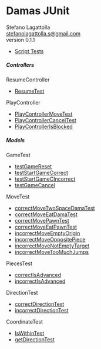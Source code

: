 <!DOCTYPE html>
<html lang="en">
<head>
<meta charset="UTF-8">
<meta http-equiv="X-UA-Compatible" content="IE=edge">
<meta name="viewport" content="width=device-width, initial-scale=1.0">
<meta name="author" content="Stefano Lagattolla">
<link rel="stylesheet" href="https://fonts.googleapis.com/css?family=Open+Sans:300,300italic,400,400italic,600,600italic%7CNoto+Serif:400,400italic,700,700italic%7CDroid+Sans+Mono:400,700">
<link rel="stylesheet" href="https://cdnjs.cloudflare.com/ajax/libs/font-awesome/4.7.0/css/font-awesome.min.css">
</head>
<body>
   <h1>Damas JUnit</h1>
   <div class="info">
    <span id="author" class="author">Stefano Lagattolla </span><br>
    <span id="email" class="email"><a href="mailto:stefanolagattolla.s@gmail.com">stefanolagattolla.s@gmail.com</a></span><br>
    <span id="revnumber">version 0.1.1</span>
   </div>
   <div id="indice">
        <ul>
            <li><a href="#test">Script Tests</a></li>
        </ul>
   </div>
    <div id="test">
        <h5>Controllers</h5>
        <span>ResumeController</span>
        <ul>
            <li><a href="#test">ResumeTest</a></li>
        </ul>
        <span>PlayController</span>
        <ul>
            <li><a href="#test">PlayControllerMoveTest</a></li>
            <li><a href="#test">PlayControllerCancelTest</a></li>
            <li><a href="#test">PlayControllerIsBlocked</a></li>
        </ul>
        <h5>Models</h5>
        <span>GameTest</span>
        <ul>
            <li><a href="#test">testGameReset</a></li>
            <li><a href="#test">testStartGameCorrect</a></li>
            <li><a href="#test">testStartGameCIncorrect</a></li>
            <li><a href="#test">testGameCancel</a></li>
        </ul>
        <span>MoveTest</span>
        <ul>
            <li><a href="#test">correctMoveTwoSpaceDamaTest</a></li>
            <li><a href="#test">correctMoveEatDamaTest</a></li>
            <li><a href="#test">correctMovePawnTest</a></li>
            <li><a href="#test">correctMoveEatPawnTest</a></li>
            <li><a href="#test">incorrectMoveEmptyOrigin</a></li>
            <li><a href="#test">incorrectMoveOppositePiece</a></li>
            <li><a href="#test">incorrectMoveNotEmptyTarget</a></li>
            <li><a href="#test">incorrectMoveTooMuchJumps</a></li>
        </ul>
        <span>PiecesTest</span>
        <ul>
            <li><a href="#test">correctIsAdvanced</a></li>
            <li><a href="#test">incorrectIsAdvanced</a></li>
        </ul>
        <span>DirectionTest</span>
        <ul>
            <li><a href="#test">correctDirectionTest</a></li>
            <li><a href="#test">incorrectDirectionTest</a></li>
        </ul>
        <span>CoordinateTest</span>
        <ul>
            <li><a href="#test">IsWithinTest</a></li>
            <li><a href="#test">getDirectionTest</a></li>
        </ul>
    </div>
</body>
</html>